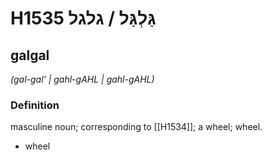 # H1535 גַּלְגַּל / גלגל

## galgal

_(gal-gal' | ɡahl-ɡAHL | ɡahl-ɡAHL)_

### Definition

masculine noun; corresponding to [[H1534]]; a wheel; wheel.

- wheel
